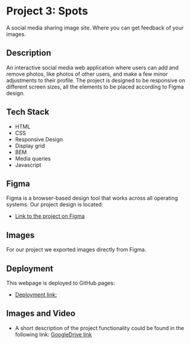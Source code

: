 # Project 3: Spots

A social media sharing image site. Where you can get feedback of your images.

## Description

An interactive social media web application where users can add and remove photos, like photos of other users, and make a few minor adjustments to their profile.
The project is designed to be responsive on different screen sizes, all the elements to be placed according to Figma design.

## Tech Stack

- HTML
- CSS
- Responsive Design
- Display grid
- BEM
- Media queries
- Javascript

## **Figma**

Figma is a browser-based design tool that works across all operating systems. Our project design is located:

- [Link to the project on Figma](https://www.figma.com/file/BBNm2bC3lj8QQMHlnqRsga/Sprint-3-Project-%E2%80%94-Spots?type=design&node-id=2%3A60&mode=design&t=afgNFybdorZO6cQo-1)

## **Images**

For our project we exported images directly from Figma.

## Deployment

This webpage is deployed to GitHub pages:

- [Deployment link:](https://iovv13nat.github.io/se_project_spots/)

## Images and Video

- A short description of the project functionality could be found in the following link:
  [GoogleDrive link](https://drive.google.com/file/d/1EhSuVIfOYYzJUfqfrG9GvfSiSjsZSDEG/view?usp=sharing)
